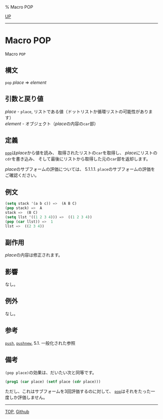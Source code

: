 % Macro POP

[UP](14.2.html)  

---

# Macro POP


Macro `POP`


## 構文

`pop` *place* => *element*


## 引数と戻り値

*place* - `place`,
リストである値（ドットリストか循環リストの可能性があります）  
*element* - オブジェクト（*place*の内容の`car`部）


## 定義

[`pop`](14.2.pop.html)は*place*から値を読み、
取得されたリストの`car`を取得し、
*place*にリストの`cdr`を書き込み、
そして最後にリストから取得した元の`car`部を返却します。

*place*のサブフォームの評価については、
5.1.1.1. `place`のサブフォームの評価をご確認ください。


## 例文

```lisp
(setq stack '(a b c)) =>  (A B C)
(pop stack) =>  A  
stack =>  (B C)
(setq llst '((1 2 3 4))) =>  ((1 2 3 4))
(pop (car llst)) =>  1
llst =>  ((2 3 4))
```


## 副作用

*place*の内容は修正されます。


## 影響

なし。


## 例外

なし。


## 参考

[`push`](14.2.push.html),
[`pushnew`](14.2.pushnew.html),
5.1. 一般化された参照


## 備考

`(pop place)`の効果は、だいたい次と同等です。

```lisp
(prog1 (car place) (setf place (cdr place)))
```

ただし、これはサブフォームを3回評価するのに対して、
[`pop`](14.2.pop.html)はそれをたった一度しか評価しません。


---
[TOP](index.html),  [Github](https://github.com/nptcl/npt-japanese)

